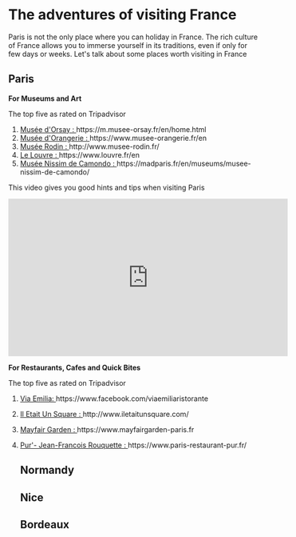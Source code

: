 <h1> The adventures of visiting France </h1>
<p> Paris is not the only place where you can holiday in France. The rich culture of France allows you to immerse yourself in its traditions, even if only for few days or weeks. Let's talk about some places worth visiting in France </p>

<h2> Paris </h2>
<p> <strong> For Museums and Art </strong> </p>
<p> The top five as rated on Tripadvisor </p>
  <p> <ol> <li> <a href="https://m.musee-orsay.fr/en/home.html"> Musée d'Orsay : </a>  https://m.musee-orsay.fr/en/home.html </li> 
  <li> <a href="https://www.musee-orangerie.fr/en" > Musée d'Orangerie : </a> https://www.musee-orangerie.fr/en </li>
  <li> <a href="http://www.musee-rodin.fr/"> Musée Rodin : </a> http://www.musee-rodin.fr/ </li>
  <li> <a href="https://www.louvre.fr/en"> Le Louvre : </a> https://www.louvre.fr/en </li>
  <li> <a href="https://madparis.fr/en/museums/musee-nissim-de-camondo/" > Musée Nissim de Camondo : </a>  https://madparis.fr/en/museums/musee-nissim-de-camondo/ </li> </ol>
  <p> This video gives you good hints and tips when visiting Paris </p>
<iframe width="560" height="315" src="https://www.youtube.com/embed/qUiaR-bZEY4" frameborder="0" allow="accelerometer; autoplay; encrypted-media; gyroscope; picture-in-picture" allowfullscreen></iframe>
<p> <strong> For Restaurants, Cafes and Quick Bites </strong> </p>
<p>  The top five as rated on Tripadvisor </p>
   <p> <ol> <li> <a href="https://www.facebook.com/viaemiliaristorante?utm_source=tripadvisor&utm_medium=referral"> Via Emilia: </a> https://www.facebook.com/viaemiliaristorante </li>
  <p><li> <a href="http://www.iletaitunsquare.com/" > Il Etait Un Square : </a> http://www.iletaitunsquare.com/
   <p> <li> <a href="https://www.mayfairgarden-paris.fr/?utm_source=tripadvisor&utm_medium=referral" > Mayfair Garden : </a> https://www.mayfairgarden-paris.fr
     <p> <li> <a href="https://www.facebook.com/tradinoiparis/ > Tra di Noi : </a> https://www.facebook.com/tradinoiparis/
       <p><li> <a href="https://www.paris-restaurant-pur.fr/> Pur'- Jean-Francois Rouquette : </a> https://www.paris-restaurant-pur.fr/
     
<h2> Normandy </h2>

<h2> Nice </h2>
  
<h2> Bordeaux </h2>

